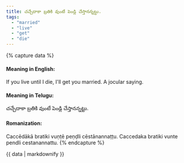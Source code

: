```yaml
---
title: చచ్చేదాకా బ్రతికి వుంటే పెండ్లి చేస్తానన్నట్టు.
tags:
  - "married"
  - "live"
  - "get"
  - "die"
---
```


{% capture data %}
#### Meaning in English:
If you live until I die, I'll get you married.
A jocular saying.

#### Meaning in Telugu:
చచ్చేదాకా బ్రతికి వుంటే పెండ్లి చేస్తానన్నట్టు.

#### Romanization:
Caccēdākā bratiki vuṇṭē peṇḍli cēstānannaṭṭu.
Caccedaka bratiki vunte pendli cestanannattu.
{% endcapture %}

{{ data | markdownify }}

